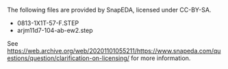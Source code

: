 The following files are provided by SnapEDA, licensed under CC-BY-SA.

* 0813-1X1T-57-F.STEP
* arjm11d7-104-ab-ew2.step

See <https://web.archive.org/web/20201101055211/https://www.snapeda.com/questions/question/clarification-on-licensing/> for more information.

